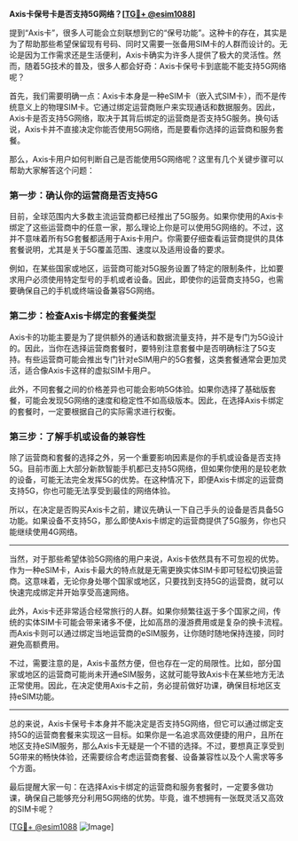 **Axis卡保号卡是否支持5G网络？[[TG💪+ @esim1088](https://t.me/s/esim1088)]**

提到“Axis卡”，很多人可能会立刻联想到它的“保号功能”。这种卡的存在，其实是为了帮助那些希望保留现有号码、同时又需要一张备用SIM卡的人群而设计的。无论是因为工作需求还是生活便利，Axis卡确实为许多人提供了极大的灵活性。然而，随着5G技术的普及，很多人都会好奇：Axis卡保号卡到底能不能支持5G网络呢？

首先，我们需要明确一点：Axis卡本身是一种eSIM卡（嵌入式SIM卡），而不是传统意义上的物理SIM卡。它通过绑定运营商账户来实现通话和数据服务。因此，Axis卡是否支持5G网络，取决于其背后绑定的运营商是否支持5G服务。换句话说，Axis卡并不直接决定你能否使用5G网络，而是要看你选择的运营商和服务套餐。

那么，Axis卡用户如何判断自己是否能使用5G网络呢？这里有几个关键步骤可以帮助大家解答这个问题：

### **第一步：确认你的运营商是否支持5G**
目前，全球范围内大多数主流运营商都已经推出了5G服务。如果你使用的Axis卡绑定了这些运营商中的任意一家，那么理论上你是可以使用5G网络的。不过，这并不意味着所有5G套餐都适用于Axis卡用户。你需要仔细查看运营商提供的具体套餐说明，尤其是关于5G覆盖范围、速度以及适用设备的要求。

例如，在某些国家或地区，运营商可能对5G服务设置了特定的限制条件，比如要求用户必须使用特定型号的手机或者设备。因此，即使你的运营商支持5G，也需要确保自己的手机或终端设备兼容5G网络。

### **第二步：检查Axis卡绑定的套餐类型**
Axis卡的功能主要是为了提供额外的通话和数据流量支持，并不是专门为5G设计的。因此，当你在选择运营商套餐时，要特别注意套餐中是否明确标注了5G支持。有些运营商可能会推出专门针对eSIM用户的5G套餐，这类套餐通常会更加灵活，适合像Axis卡这样的虚拟SIM卡用户。

此外，不同套餐之间的价格差异也可能会影响5G体验。如果你选择了基础版套餐，可能会发现5G网络的速度和稳定性不如高级版本。因此，在选择Axis卡绑定的套餐时，一定要根据自己的实际需求进行权衡。

### **第三步：了解手机或设备的兼容性**
除了运营商和套餐的选择之外，另一个重要影响因素是你的手机或设备是否支持5G。目前市面上大部分新款智能手机都已支持5G网络，但如果你使用的是较老款的设备，可能无法完全发挥5G的优势。在这种情况下，即便Axis卡绑定的运营商支持5G，你也可能无法享受到最佳的网络体验。

所以，在决定是否购买Axis卡之前，建议先确认一下自己手头的设备是否具备5G功能。如果设备不支持5G，那么即使Axis卡绑定的运营商提供了5G服务，你也只能继续使用4G网络。

---

当然，对于那些希望体验5G网络的用户来说，Axis卡依然具有不可忽视的优势。作为一种eSIM卡，Axis卡最大的特点就是无需更换实体SIM卡即可轻松切换运营商。这意味着，无论你身处哪个国家或地区，只要找到支持5G的运营商，就可以快速完成绑定并开始享受高速网络。

此外，Axis卡还非常适合经常旅行的人群。如果你频繁往返于多个国家之间，传统的实体SIM卡可能会带来诸多不便，比如高昂的漫游费用或是复杂的换卡流程。而Axis卡则可以通过绑定当地运营商的eSIM服务，让你随时随地保持连接，同时避免高额费用。

不过，需要注意的是，Axis卡虽然方便，但也存在一定的局限性。比如，部分国家或地区的运营商可能尚未开通eSIM服务，这就可能导致Axis卡在某些地方无法正常使用。因此，在决定使用Axis卡之前，务必提前做好功课，确保目标地区支持eSIM功能。

---

总的来说，Axis卡保号卡本身并不能决定是否支持5G网络，但它可以通过绑定支持5G的运营商套餐来实现这一目标。如果你是一名追求高效便捷的用户，且所在地区支持eSIM服务，那么Axis卡无疑是一个不错的选择。不过，要想真正享受到5G带来的畅快体验，还需要综合考虑运营商套餐、设备兼容性以及个人需求等多个方面。

最后提醒大家一句：在选择Axis卡绑定的运营商和服务套餐时，一定要多做功课，确保自己能够充分利用5G网络的优势。毕竟，谁不想拥有一张既灵活又高效的SIM卡呢？

[[TG💪+ @esim1088](https://t.me/s/esim1088) ![Image](https://i.postimg.cc/4NQfJmqS/Snipaste-2025-05-13-00-14-12.png)]